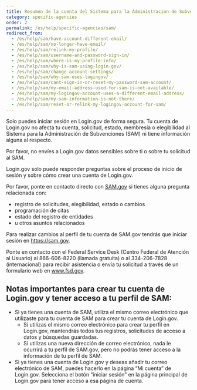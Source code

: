 ```yaml
---
title: Resumen de la cuenta del Sistema para la Administración de Subvenciones (SAM)
category: specific-agencies
order: 2
permalink: /es/help/specific-agencies/sam/
redirect_from:
  - /es/help/sam/have-account-different-email/
  - /es/help/sam/no-longer-have-email/
  - /es/help/sam/relink-my-profile/
  - /es/help/sam/username-and-password-sign-in/
  - /es/help/sam/where-is-my-profile-info/
  - /es/help/sam/why-is-sam-using-login-gov/
  - /es/help/sam/change-account-settings/
  - /es/help/sam/why-sam-uses-logingov/
  - /es/help/sam/cant-sign-in-or-reset-my-password-sam-account/
  - /es/help/sam/my-email-address-used-for-sam-is-not-available/
  - /es/help/sam/my-logingov-account-uses-a-different-email-address/
  - /es/help/sam/my-sam-information-is-not-there/
  - /es/help/sam/reset-or-relink-my-logingov-account-for-sam/
---
```


Solo puedes iniciar sesión en Login.gov de forma segura. Tu cuenta de Login.gov no afecta tu cuenta, solicitud, estado, membresía o elegibilidad al Sistema para la Administración de Subvenciones (SAM) ni tiene información alguna al respecto.

Por favor, no envíes a Login.gov datos sensibles sobre ti o sobre tu solicitud al SAM.

Login.gov solo puede responder preguntas sobre el proceso de inicio de sesión y sobre cómo crear una cuenta de Login.gov.

Por favor, ponte en contacto directo con [SAM.gov](https://sam.gov/) si tienes alguna pregunta relacionada con:
* registro de solicitudes, elegibilidad, estado o cambios
* programación de citas
* estado del registro de entidades
* u otros asuntos relacionados

Para realizar cambios al perfil de tu cuenta de SAM.gov tendrás que iniciar sesión en <https://sam.gov>.

Ponte en contacto con el Federal Service Desk (Centro Federal de Atención al Usuario) al 866-606-8220 (llamada gratuita) o al 334-206-7828 (internacional) para recibir asistencia o envía tu solicitud a través de un formulario web en www.fsd.gov.

## Notas importantes para crear tu cuenta de Login.gov y tener acceso a tu perfil de SAM:
* Si ya tienes una cuenta de SAM, utiliza el mismo correo electrónico que utilizaste para tu cuenta de SAM para crear tu cuenta de Login.gov.
    * Si utilizas el mismo correo electrónico para crear tu perfil en Login.gov, mantendrás todos tus registros, solicitudes de acceso a datos y búsquedas guardadas.
    * Si utilizas una nueva dirección de correo electrónico, nada le ocurrirá a tu perfil de SAM.gov, pero no podrás tener acceso a la información de tu perfil de SAM.
* Si ya tienes una cuenta de Login.gov y deseas añadir tu correo electrónico de SAM, puedes hacerlo en la página “Mi cuenta” de Login.gov. Selecciona el botón “iniciar sesión” en la página principal de Login.gov para tener acceso a esa página de cuenta.
